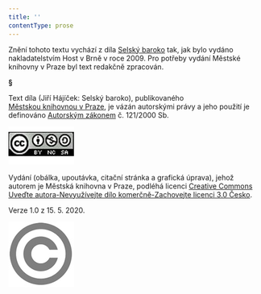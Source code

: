 ```yaml
---
title: ''
contentType: prose
---
```


Znění tohoto textu vychází z díla [Selský baroko](https://search.mlp.cz/cz/titul/selsky-baroko/4085498/#/) tak, jak bylo vydáno nakladatelstvím Host v Brně v roce 2009. Pro potřeby vydání Městské knihovny v Praze byl text redakčně zpracován.

**§**

Text díla (Jiří Hájíček: Selský baroko), publikovaného [Městskou knihovnou v Praze](https://www.mlp.cz/cz/), je vázán autorskými právy a jeho použití je definováno [Autorským zákonem](https://www.mkcr.cz/predpisy-zakonu-709.html) č. 121/2000 Sb.

![image001.jpg](./resources/image001_fmt.jpeg)

Vydání (obálka, upoutávka, citační stránka a grafická úprava), jehož autorem je Městská knihovna v Praze, podléhá licenci [Creative Commons Uveďte autora-Nevyužívejte dílo komerčně-Zachovejte licenci 3.0 Česko](https://creativecommons.org/licenses/by-nc-sa/3.0/cz/).

Verze 1.0 z 15. 5. 2020.

  
  

![image002.jpg](./resources/image002_fmt.jpeg)

